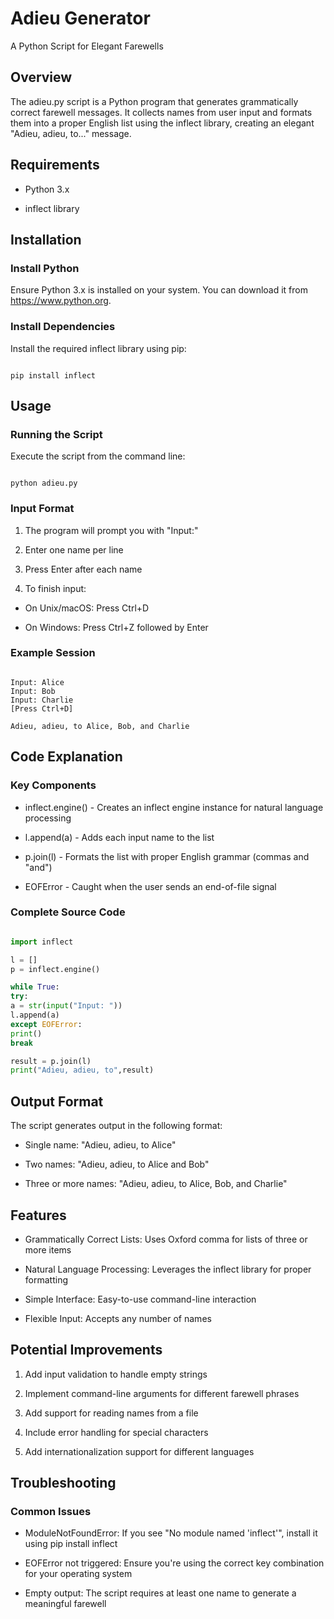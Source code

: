 # Adieu Generator

A Python Script for Elegant Farewells

## Overview

The adieu.py script is a Python program that generates grammatically correct farewell messages. It collects names from user input and formats them into a proper English list using the inflect library, creating an elegant "Adieu, adieu, to..." message.

## Requirements

- Python 3.x

- inflect library

## Installation

### Install Python

Ensure Python 3.x is installed on your system. You can download it from https://www.python.org.

### Install Dependencies

Install the required inflect library using pip:

```

pip install inflect

```

## Usage

### Running the Script

Execute the script from the command line:

```

python adieu.py

```

### Input Format

1. The program will prompt you with "Input:"

2. Enter one name per line

3. Press Enter after each name

4. To finish input:

- On Unix/macOS: Press Ctrl+D

- On Windows: Press Ctrl+Z followed by Enter

### Example Session

```

Input: Alice
Input: Bob
Input: Charlie
[Press Ctrl+D]

Adieu, adieu, to Alice, Bob, and Charlie

```

## Code Explanation

### Key Components

- inflect.engine() - Creates an inflect engine instance for natural language processing

- l.append(a) - Adds each input name to the list

- p.join(l) - Formats the list with proper English grammar (commas and "and")

- EOFError - Caught when the user sends an end-of-file signal

### Complete Source Code

```python

import inflect

l = []
p = inflect.engine()

while True:
try:
a = str(input("Input: "))
l.append(a)
except EOFError:
print()
break

result = p.join(l)
print("Adieu, adieu, to",result)

```

## Output Format

The script generates output in the following format:

- Single name: "Adieu, adieu, to Alice"

- Two names: "Adieu, adieu, to Alice and Bob"

- Three or more names: "Adieu, adieu, to Alice, Bob, and Charlie"

## Features

- Grammatically Correct Lists: Uses Oxford comma for lists of three or more items

- Natural Language Processing: Leverages the inflect library for proper formatting

- Simple Interface: Easy-to-use command-line interaction

- Flexible Input: Accepts any number of names

## Potential Improvements

1. Add input validation to handle empty strings

2. Implement command-line arguments for different farewell phrases

3. Add support for reading names from a file

4. Include error handling for special characters

5. Add internationalization support for different languages

## Troubleshooting

### Common Issues

- ModuleNotFoundError: If you see "No module named 'inflect'", install it using pip install inflect

- EOFError not triggered: Ensure you're using the correct key combination for your operating system

- Empty output: The script requires at least one name to generate a meaningful farewell
